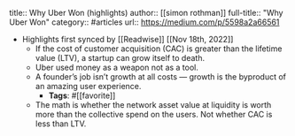 title:: Why Uber Won (highlights)
author:: [[simon rothman]]
full-title:: "Why Uber Won"
category:: #articles
url:: https://medium.com/p/5598a2a66561

- Highlights first synced by [[Readwise]] [[Nov 18th, 2022]]
	- If the cost of customer acquisition (CAC) is greater than the lifetime value (LTV), a startup can grow itself to death.
	- Uber used money as a weapon not as a tool.
	- A founder’s job isn’t growth at all costs — growth is the byproduct of an amazing user experience.
		- **Tags**: #[[favorite]]
	- The math is whether the network asset value at liquidity is worth more than the collective spend on the users. Not whether CAC is less than LTV.